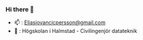### Hi there 👋

- 📫 : Eliasjovancicpersson@gmail.com
- 🏫 : Högskolan i Halmstad - Civilingenjör datateknik


